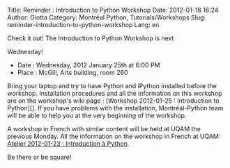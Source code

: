 Title: Reminder : Introduction to Python Workshop
Date: 2012-01-18 16:24
Author: Giotta
Category: Montréal Python, Tutorials/Workshops
Slug: reminder-introduction-to-python-workshop
Lang: en

<!--:en-->Check it out! The Introduction to Python Workshop is next
Wednesday!

-   Date : Wednesday, 2012 January 25th at 6:00 PM
-   Place : McGill, Arts building, room 260

</p>
Bring your laptop and try to have Python and iPython installed before
the workshop. Installation procedures and all the information on this
workshop are on the workshop's wiki page : [Workshop 2012-01-25 :
Introduction to Python][]. If you have problems with the installation,
Montréal-Python team will be able to help you at the very beginning of
the workshop.

A workshop in French with similar content will be held at UQAM the
previous Monday. All the information on the workshop in French at UQAM:
[Atelier 2012-01-23 : Introduction à Python][].

Be there or be square!<!--:-->

  [Workshop 2012-01-25 : Introduction to Python]: http://montrealpython.org/r/projects/workshops/wiki/2012-01-25
  [Atelier 2012-01-23 : Introduction à Python]: http://montrealpython.org/r/projects/workshops/wiki/2012-01-23

